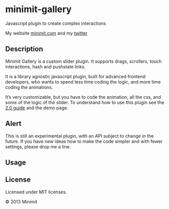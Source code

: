 minimit-gallery
===============

Javascript plugin to create complex interactions

My website [minimit.com](http://www.minimit.com) and my [twitter](http://twitter.com/beaver82minimit)

Description
-------
Minimit Gallery is a custom slider plugin. It supports drags, scrollers, touch interactions, hash and
pushstate links.

It is a library agnostic javascript plugin, built for advanced frontend developers, who wants to spend less time coding the logic, and more time coding the animations.

It’s very customizable, but you have to code the animation, all the css, and some of the logic of the slider.
To understand how to use this plugin see the [2.0 guide](http://www.minimit.com/articles/code-tips/minimit-gallery-2-0-guide) and the demo page.

Alert
-------
This is still an experimental plugin, with an API subject to change in the future. If you have new ideas how to make the code simpler and with fewer settings, please drop me a line.

Usage
-----

License
-------
Licensed under MIT licenses.

© 2013 Minimit
